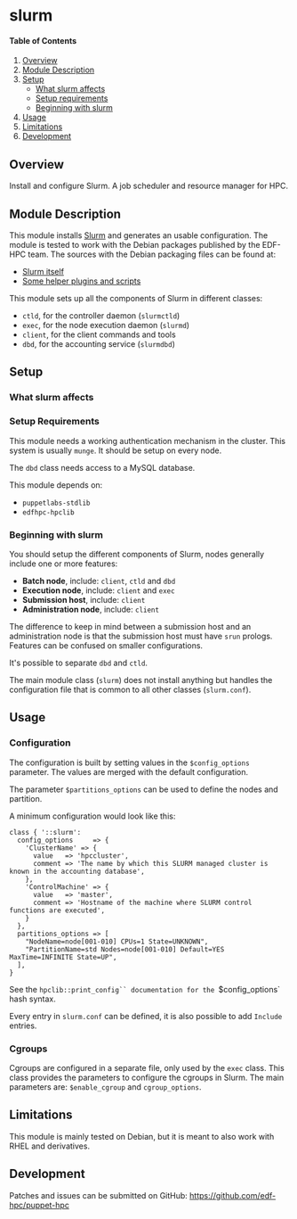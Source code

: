# slurm

#### Table of Contents

1. [Overview](#overview)
2. [Module Description](#module-description)
3. [Setup](#setup)
    * [What slurm affects](#what-slurm-affects)
    * [Setup requirements](#setup-requirements)
    * [Beginning with slurm](#beginning-with-slurm)
4. [Usage](#usage)
5. [Limitations](#limitations)
6. [Development](#development)

## Overview

Install and configure Slurm. A job scheduler and resource manager for HPC.

## Module Description

This module installs [Slurm](http://slurm.schedmd.com/) and generates an usable
configuration. The module is tested to work with the Debian packages published
by the EDF-HPC team. The sources with the Debian packaging files can be found at:

* [Slurm itself](https://github.com/edf-hpc/slurm-llnl)
* [Some helper plugins and
  scripts](https://github.com/edf-hpc/slurm-llnl-misc-plugins)

This module sets up all the components of Slurm in different classes:

* `ctld`, for the controller daemon (`slurmctld`)
* `exec`, for the node execution daemon (`slurmd`)
* `client`, for the client commands and tools
* `dbd`, for the accounting service (`slurmdbd`)

## Setup

### What slurm affects

### Setup Requirements

This module needs a working authentication mechanism in the cluster. This
system is usually `munge`. It should be setup on every node.

The `dbd` class needs access to a MySQL database.

This module depends on:

* `puppetlabs-stdlib`
* `edfhpc-hpclib`

### Beginning with slurm

You should setup the different components of Slurm, nodes generally include one
or more features:

* **Batch node**, include: `client`, `ctld` and `dbd`
* **Execution node**, include: `client` and `exec`
* **Submission host**, include: `client`
* **Administration node**, include: `client`

The difference to keep in mind between a submission host and an administration
node is that the submission host must have `srun` prologs. Features can be
confused on smaller configurations.

It's possible to separate `dbd` and `ctld`.

The main module class (`slurm`) does not install anything but handles the
configuration file that is common to all other classes (`slurm.conf`).

## Usage

### Configuration

The configuration is built by setting values in the `$config_options`
parameter. The values are merged with the default configuration.

The parameter `$partitions_options` can be used to define the nodes and
partition.

A minimum configuration would look like this:

```
class { '::slurm':
  config_options     => {
    'ClusterName' => {
      value   => 'hpccluster',
      comment => 'The name by which this SLURM managed cluster is known in the accounting database',
    },
    'ControlMachine' => {
      value   => 'master',
      comment => 'Hostname of the machine where SLURM control functions are executed',
    }
  },
  partitions_options => [
    "NodeName=node[001-010] CPUs=1 State=UNKNOWN",
    "PartitionName=std Nodes=node[001-010] Default=YES MaxTime=INFINITE State=UP",
  ],
}
```

See the `hpclib::print_config`` documentation for the `$config_options` hash syntax.

Every entry in `slurm.conf` can be defined, it is also possible to add `Include` entries.

### Cgroups

Cgroups are configured in a separate file, only used by the `exec` class. This
class provides the parameters to configure the cgroups in Slurm. The main
parameters are: `$enable_cgroup` and `cgroup_options`.


## Limitations

This module is mainly tested on Debian, but it is meant to also work with RHEL and
derivatives.

## Development

Patches and issues can be submitted on GitHub:
https://github.com/edf-hpc/puppet-hpc
